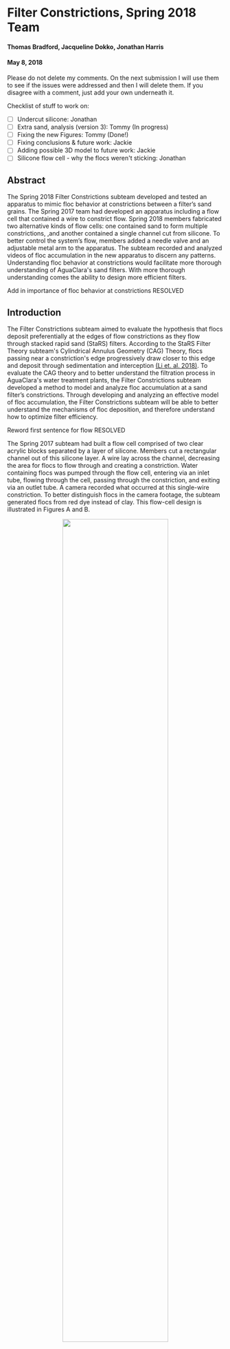 # Filter Constrictions, Spring 2018 Team
#### Thomas Bradford, Jacqueline Dokko, Jonathan Harris
#### May 8, 2018

<div class="alert alert-block alert-danger">
Please do not delete my comments. On the next submission I will use them to see if the issues were addressed and then I will delete them. If you disagree with a comment, just add your own underneath it.
</div>


Checklist of stuff to work on:
- [ ] Undercut silicone: Jonathan
- [ ] Extra sand, analysis (version 3): Tommy (In progress)
- [ ] Fixing the new Figures: Tommy (Done!)
- [ ] Fixing conclusions & future work: Jackie
- [ ] Adding possible 3D model to future work: Jackie
- [ ] Silicone flow cell - why the flocs weren't sticking: Jonathan

## Abstract

The Spring 2018 Filter Constrictions subteam developed and tested an apparatus to mimic floc behavior at constrictions between a filter’s sand grains. The Spring 2017 team had developed an apparatus including a flow cell that contained a wire to constrict flow. Spring 2018 members fabricated two alternative kinds of flow cells: one contained sand to form multiple constrictions, ,and another contained a single channel cut from silicone. To better control the system’s flow, members added a needle valve and an adjustable metal arm to the apparatus. The subteam recorded and analyzed videos of floc accumulation in the new apparatus to discern any patterns. Understanding floc behavior at constrictions would facilitate more thorough understanding of AguaClara's sand filters. With more thorough understanding comes the ability to design more efficient filters.

<div class="alert alert-block alert-danger">
Add in importance of floc behavior at constrictions RESOLVED
</div>

## Introduction

The Filter Constrictions subteam aimed to evaluate the hypothesis that flocs deposit preferentially at the edges of flow constrictions as they flow through stacked rapid sand (StaRS) filters. According to the StaRS Filter Theory subteam's Cylindrical Annulus Geometry (CAG) Theory, flocs passing near a constriction's edge progressively draw closer to this edge and deposit through sedimentation and interception [(Li et. al. 2018)](https://www.overleaf.com/read/cwqydwgftkmn). To evaluate the CAG theory and to better understand the filtration process in AguaClara's water treatment plants, the Filter Constrictions subteam developed a method to model and analyze floc accumulation at a sand filter’s constrictions. Through developing and analyzing an effective model of floc accumulation, the Filter Constrictions subteam will be able to better understand the mechanisms of floc deposition, and therefore understand how to optimize filter efficiency.

<div class="alert alert-block alert-danger">
Reword first sentence for flow
RESOLVED
</div>

The Spring 2017 subteam had built a flow cell comprised of two clear acrylic blocks separated by a layer of silicone. Members cut a rectangular channel out of this silicone layer. A wire lay across the channel, decreasing the area for flocs to flow through and creating a constriction. Water containing flocs was pumped through the flow cell, entering via an inlet tube, flowing through the cell, passing through the constriction, and exiting via an outlet tube. A camera recorded what occurred at this single-wire constriction.  To better distinguish flocs in the camera footage, the subteam generated flocs from red dye instead of clay. This flow-cell design is illustrated in Figures A and B.

<p align="center"><img src="https://github.com/AguaClara/filter-constrictions/blob/master/Images/final_flow_cell_diagram.jpg?raw=true" width="70%"/>
</p>

**Figure 1**: The above image is a labeled diagram of a bird's eye view of the flow cell design, comprised of a constriction within a water-tight silicone spacer, pressed between two acrylic blocks. As clarified in Figure 2, a second acrylic block lies in the plane of the page between the reader and the silicone spacer. The inlet and outlet tubes extend out of the page as well. In the case of Spring 2017’s flow cell, the constriction was a metal wire.


<p align="center"><img src="https://github.com/AguaClara/filter-constrictions/blob/master/Images/fixed_horizontal_cross_section.jpg?raw=true" width="70%"/>
</p>

**Figure 2**: The above image is a labeled diagram of the horizontal cross-section of the flow cell design.

The Spring 2018 subteam determined that this design was insufficient to model a sand filter's constrictions. Since the camera recorded perpendicularly to the flow cell and the wire lay across said cell, the constriction was outside the camera’s plane of view. Also, the constriction was only two-dimensional. While some flocs deposited, other flocs passed around them in a path dissimilar to that in a sand filter. The Spring 2018 subteam aimed to alter the flow cell to contain more realistic constrictions, all visible to a camera.

To determine the most effective method to model floc accumulation, the subteam captured videos of flocs passing through two new constriction designs: a sand constriction, and a silicone constriction. These designs are explained in further detail in the Methods section.

<div class="alert alert-block alert-danger">
Similar to the abstract, I am not sure what the importance of this research is? What insights will it give about filter performance or treatment? RESOLVED
</div>


## Literature Review and Previous Work

When fluid passes through a channel and encounters a sudden constriction, minor head loss occurs. The change in flow area causes the fluid's streamlines to converge. As a result, after passing through the constriction, the streamtube's cross-sectional area becomes even smaller than that of the constriction itself. This creates the vena contracta: the location where the streamtube's cross-sectional area is at a minimum, as shown in Figure 3. After the vena contracta, the streamtube expands so its cross-sectional area equals that of the channel [(Kanpur 2009)]().

<p align="center"><img src="https://github.com/AguaClara/filter-constrictions/blob/master/Images/Hydraulic_vena_contracta_275px.png?raw=true"/>
</p>

**Figure 3**: Streamlines gradually converge before passing through a constriction. They converge until the vena contracta, after which they widen.

While streamlines converge at the constriction, space decreases between the outermost streamline and the constriction's wall. This increases the chance that a floc collides with the constriction's wall and deposits. Floc accumulation at the constriction further decreases the cross-sectional area through the constriction, as shown in Figure 4. Due to flow continuity, as the flow's cross-sectional area decreases, the flow's velocity through the constriction increases. The rate of floc-collision accordingly increases. The flow's velocity increases until the fluid's drag on flocs are enough to prevent deposition and pulls the flocs through the constriction [(Weber-Shirk 2017)](https://courses.cit.cornell.edu/cee4540/pdf/Filtration.pdf). To evaluate the CAG theory, the Filter Constrictions subteam must determine where on the constrictions such floc deposition occurs.

<div class="alert alert-block alert-danger">
This explanation is so thorough and well-said!
</div>

<p align="center"><img src="https://github.com/AguaClara/filter-constrictions/blob/master/Images/ConstrictionsSandGrains.png?raw=true" width="35%"/>
</p>

**Figure 4**: Flow area decreases as flocs collide and accumulate at a constriction.

The Fall 2016 Milli-Sedimentation and Spring 2016 StaRS Filter Theory subteams provided evidence to support the CAG theory. The Milli-Sedimentation subteam found that when turbid water passed through nonaligned honeycomb structures, flocs deposited where flow was restricted between honeycombs [(Whiting et. al. 2016)](https://www.overleaf.com/8159891kkzwhhgszwtb#/28827379/). This demonstrated that flocs deposited preferentially at constrictions. The StaRS Filter Theory subteam conducted experiments on a clogged filter running at different flow rates to find the head loss through the filter. The subteam found that the head loss had a quadratic relationship with the flow rate. This suggested that minor losses were present in the clogged filter, and thus confirmed the presence of constrictions in the sand filter [(Chu et. al. 2016)](https://confluence.cornell.edu/display/AGUACLARA/StaRS+Filter+Theory?preview=/206635878/340897167/StaRSFilterTheoryReportFall2016.pdf).

<div class="alert alert-block alert-danger">
Why does a quadratic relationship with the flow rate indicate that minor losses were present?

I am not a huge fan of semicolons, consider just using two sentences (but as this is a matter of opinion will not affect style grade) RESOLVED
</div>

The Fall 2017 Filter Constrictions subteam tested the CAG theory on a single-wire constriction flow cell. Camera recordings showed floc deposition at the constriction. Although flocs clearly deposited along the wire, it was unclear where on the wire's circumference they deposited. Figure 5 illustrates this. Also, after a sufficiently large volume of flocs deposited on the constriction, the accumulated flocs fell through the constriction as a unit [(Dokko et. al. 2017)](https://www.overleaf.com/read/gjkjdyvyhnxs#/41170384/). Members hypothesized this behavior to be equivalent to a StaRS filter's failure point [(Li et. al. 2017)](https://www.overleaf.com/6268224jmjfms#/21041070/).

<p align="center"><img src="https://github.com/AguaClara/filter-constrictions/blob/master/Images/Cross-Section_wire_final.jpg?raw=true" width="65%"/>
</p>

**Figure 5**: The above image is a labeled diagram of the partial horizontal cross-section of the flow cell as developed by the Spring 2017 subteam. Other flow cell components, such as the silicone spacer and tubes, are not depicted.

<div class="alert alert-block alert-danger">
Why was it unclear as to where the flocs deposited on the wire? RESOLVED
</div>

To facilitate further evaluation of the CAG theory, the Spring 2018 team aimed to construct and test new constriction designs.

## Methods

The Spring 2017 subteam developed an apparatus to model floc behavior at a sand filter's constrictions. Flocs, developed in a flocculator, were pumped through a flow cell with clear, acrylic walls. A camera recorded their behavior at a constriction in the flow cell. Such tests ran for durations up to an hour to observe short-term and long-term patterns, and ultimately to evaluate the CAG theory.

The original flow cell's constriction was comprised of a 0.5 mm space created by a water-tight silicon spacer between two acrylic walls, across which a 0.3 mm diameter wire lay and created a 0.2 mm constriction between the flow cell's walls. Though the flocs were historically made of coagulant (a.k.a. polyaluminum chloride, PACl) and clay, the 2017 Filter Constrictions subteam exchanged clay for red dye #40. This increased floc visibility, attributed to color contrast in the camera footage. This flow cell design is illustrated in Figures A, B, and 11.

<div class="alert alert-block alert-danger">
Are there any photos of the previous semester's set-up? I'm struggling to imagine it. RESOLVED
</div>

#### Experimental Apparatus
The Spring 2018 subteam altered Fall 2017's system, highlighted below in the Figure 6 schematic. The system was developed to recreate the portion of an AguaClara treatment plant in which layers of sand filter water in a StaRS filter. As shown in Figure 6, the system apparatus allowed water to flow from an inlet, carry an input of flocs, enter the flow cell, and exit through a waste line.

Specifically, tap water entered the system from the inlet line, which was controlled by a peristaltic pump. The water then passed through a flow accumulator and needle valve, which inhibited pulsations caused by the peristaltic pump. An additional peristaltic pump input coagulant and dye into the water. The dye mimicked dirt particles found in water entering AguaClara plants. The mixture of water, dye, and coagulant flowed into the flocculator, the length of which had been calculated to generate flocs of the desired size through a collision of dye and coagulant particles. The resulting mixture, now containing flocs, entered a branched tubing system that directed most flow away from the flow cell and into the waste line. This prevented overly high fluid velocities in the flow cell. After the remaining mixture passed through the flow cell, the flow cell's effluent traveled up the tubing to the height of a vertically adjustable metal arm, to which the apex of the effluent tubing was attached. Effluent then drained into a waste container. Videos and images of the flow cell's constriction were taken with a FlyCap camera mounted next to the flow cell.

<p align="center"><img src="https://github.com/AguaClara/filter-constrictions/blob/master/Images/Sp18_Schematic_w_needlevalve.png?raw=true" width="70%"/>
</p>

**Figure 6**: This schematic represents the flow apparatus as designed by the Spring 2017 subteam and modified by the Spring 2018 subteam. Adapted and modified from [Dokko et. al. 2017](https://www.overleaf.com/read/gjkjdyvyhnxs#/41170384/).


<p align="center">
<img src="https://github.com/AguaClara/filter-constrictions/blob/master/Images/Apparatus.jpg?raw=true" width="50%"/>
</p>

**Figure 7**:  The flow apparatus in the lab, shown with labeled components.

Figure 6 highlights the importance of the effluent, "head loss" tubing. Head loss ($\Delta H$) was the main driver for the pressure gradient across the flow cell, which in turn caused influent to flow through the flow cell. The difference in height ($\Delta H$) between the head loss tubing and the laboratory's waste line was proportional to this head loss and therefore caused a particular pressure gradient across the flow cell, determining flocs' flow rate ($Q$). This height difference was manipulated with a vertically adjustable metal arm to create the necessary flow rates through different flow cell designs.

The ability to control this height difference was crucial in obtaining proper flow velocities that mimicked those in StaRS filters. Previous semesters' Filter Constrictions subteams used various set heights within the laboratory, such as pipes near the ceiling. The Spring 2018 team designed and fabricated a vertically adjustable "head loss arm" using 80/20, an aluminum-rod framing system. The metal arm allowed for subteam members to control of the height of the head loss tubing's apex, as shown in Figure 8. The metal arm's most important component was a lever that allowed easy vertical movement of the 80/20 beam, as shown in Figure 9. This enabled control of the flow rate across the flow cell.

<p align="center">
<img src="https://github.com/AguaClara/filter-constrictions/blob/master/Images/HeadlossAdjuster.jpg?raw=true" width="25%" />
</p>

**Figure 8**: Vertically adjustable metal arm, fabricated with 80/20. The apex of the head loss tubing was attached to the top of the arm, as indicated by the red arrow.

<p align="center">
<img src="https://github.com/AguaClara/filter-constrictions/blob/master/Images/AdjustablePart.jpg?raw=true" width="25%"/>
</p>

**Figure 9**: Lever that required a 3/4 turn to tighten the metal arm in place.

#### Flow Cell Overview

The flow cell was developed to mimic the mechanisms under which StaRS filters operated. Scaled, two-dimensional replicates of constrictions in a StaRS filter were placed between the flow cell's walls using various materials, as mentioned in the Introduction. The clear material was needed for the flow cell's walls in order to observe and record the internal constriction. Silicone served as a water-tight border to separate two clear acrylic blocks and to contain the fluid passing through the flow cell, as shown in Figure 10.

To assemble the flow cell, the Spring 2018 subteam used the same two clear acrylic blocks as the Fall 2017 subteam. Two rows of screws along the bottom acrylic block, each row containing five tightened screws, guaranteed that the cell remained watertight.

 <p align="center">
 <img src="https://github.com/AguaClara/filter-constrictions/blob/master/Images/flowcellside.jpg?raw=true" width="40%" />

 </p>

 **Figure 10**: A side view of the flow cell shows how a silicone spacer was placed under pressure between two acrylic blocks, creating a watertight seal.

 <div class="alert alert-block alert-danger">
 Is this a top down view?
 RESOLVED
 </div>

 The flow cell was set in a wooden mount, as shown in Figure 11. An LED rested behind the flow cell to provide backlighting for high-quality video recordings. The two microtubes protruding from the back of the mount served as inlet and outlet of the flow cell. The flow cell was always mounted such that the outlet was beneath the inlet. This mimicked the gravitationally powered, downward movement of flocs seen in StaRS filters. The inlet was connected to the aforementioned branched hard-tubing segment, and the outlet was connected to the head loss tubing, as shown in Figures 3 and 4.




<p align="center"><img src="https://github.com/AguaClara/filter-constrictions/blob/master/Images/newmount.png?raw=true" width="25%"/>
</p>

**Figure 11**: A flow cell set in the previously fabricated mount.

#### Flow Cell Iterations

While the same acrylic material was used for each flow cell’s walls, the design of the constriction contained by the flow cell varied for each iteration.

The first flow cell design, developed by the Spring 2017 team, contained a silicone spacer with a horizontal wire attached at the middle, as shown in Figure 12. This model prevented the subteam from directly observing floc behavior at the wire-constriction.

<p align="center"><img src="https://github.com/AguaClara/filter-constrictions/blob/master/Images/SingleWireFlowCellCircled.jpg?raw=true" width="60%"/>
</p>

**Figure 12**: The first flow cell iteration contained a single wire set horizontally across the flow cell [(Whiting et. al.)](https://www.overleaf.com/8159891kkzwhhgszwtb#/28827379/). The wire is circled in green in the image.

The subteam designed a second iteration of the flow cell. A row of sand grains rested against the aforementioned wire. This created multiple constrictions in the plane of view visible to the camera. The subteam considered gluing these sand grains inside the flow cell. However, the glue was opaque and prevented high-quality video recordings. The subteam modified this concept and decided to use sand grains slightly larger than the gap between the acrylic blocks, large enough to partially deform and to remain immobile when pressed between the tightened blocks. As shown in Figure 13, this design was unsatisfactory for multiple reasons. The sand grains were misaligned, and large gaps arose between some grains. Footage showed that flocs preferentially flowed between larger gaps, and the resulting flow patterns were dissimilar to those found in a sand filter. Other issues with this model were the lack of ability to keep the sand in place as the flow cell was in the process of being closed. This was because any small volume of water that interacted with the sand would easily move the grains due to their light weight and small size. The sand also scratched the acrylic blocks which eventually hindered the ability of the camera to accurately record floc behavior at the constriction.

<p align="center"><img src="https://github.com/AguaClara/filter-constrictions/blob/master/Images/SandRowFlowCell2.jpg?raw=true" width = "50%"/>
</p>

**Figure 13**: The second flow cell iteration contained sand grains inserted at the constriction.

**Tommy, edit this** Despite these issues, another version of the flow cell's second iteration was developed, containing several layers of sand particles. Instead of the camera recording floc activity at the top of a sand-bed, the camera instead recorded floc activity in the midst of a sand-bed. Despite the aforementioned sources of error, such as the uncertain deposition-location of flocs, general flow patterns were still visible, and are discussed in later sections. The main concern of the filter constrictions team is floc behavior in the midst of a sand filter, not only the top; thus, this sub-iteration seemed a viable idea. Although it suffered from the same aforementioned errors, it did provide some supporting evidence for previously held hypotheses.

The sand model inspired the third iteration of the flow cell: the single-constriction design shown in Figure 14. The design consisted of a channel cut out of silicone with one constriction. This design was intended to prevent the inconsistencies found in the flow cell's second iteration. Specifically, each experiment would only test floc accumulation at one constriction, and the constriction's location and shape would be consistent between trials.

<p align="center">
  <img src="https://github.com/AguaClara/filter-constrictions/blob/master/Images/BumpConstriction%20Design.png?raw=true" width="40%"/>
</p>

**Figure 14**: The third flow cell iteration contained a single silicone channel with one constriction.

Issues arose when testing the flow cell's third iteration. After each experiment, when the flow cell was cleaned, the silicone channel shifted slightly. The constriction's width varied in width between experiments, so the constriction's dimensions were inconsistent. Tightening the screws squeezed together the acrylic plates, and the resulting pressure caused the silicone spacer to expand horizontally. Occasionally, the subteam observed complete blockage of the channel because the channel walls had converged after the screws had been tightened. On another occasion, the entrance to the flow cell became clogged with flocs, as seen in Figure 15. A large floc can be seen in the figure, obstructing the tapered entrance. Closer examination showed a smaller floc clogging the entrance further downstream, where the 0.5 mm channel began. Interestingly, the observed blockage did not significantly affect the flow through the rest of the channel length. The subteam observed the undisturbed flow of flocs through the constriction. This observation was deemed insignificant, though it would be noted as a precaution for future experiments.

<p align="center"><img src="https://github.com/AguaClara/filter-constrictions/blob/master/Videos/4_9_18/4_9_18_Entrance_Clogging_edited.jpg?raw=true" width=50%> </p>

**Figure 15** Image of the clogging observed at the entrance of the silicone flow cell. The green circle indicates the location of the clogging.

To compensate for the channel's inconsistent width, four wires were inserted into the silicone spacer. These wires extend out of the flow cell and could be pulled to adjust the channel's dimensions. Once the plates were tightly screwed together, the silicone spacer was immovable. The wires were only effective when the acrylic blocks were only somewhat tightened. Figure 16 highlights these changes. The green ovals indicate the insertion of wires in the silicone.

<p align="center"><img src="https://github.com/AguaClara/filter-constrictions/blob/master/Images/Single%20Constriction%20with%20wires.jpg?raw=true" width=50%> </p>

**Figure 16** Four wires were inserted into the silicone spacer in the third flow cell iteration. These wires allowed adjustment of the channel's width.

#### Needle Valve

Due to the microscopic scale observation of the flow cell, it was critical that the pulsations in the system were minimized. Pulsations would have allowed flocs to move back and forth, disturbing the natural flow of flocs, thereby affecting deposition behavior as well. Although the system's flow accumulator damped most pulsation from the peristaltic pumps, camera footage showed minute pulsations in floc movement. To further damp pulsation, a needle valve was inserted into the system in series with the flow accumulator and prior to the second peristaltic pump. The needle valve and flow accumulator were connected by hard tubing, as shown in Figure 17. A needle valve only allows fluid to flow at the pressure set by a knob at its base. As a result, the pressure of fluid exiting the needle valve remained constant and without pulsation.

<p align="center"><img src="https://github.com/AguaClara/filter-constrictions/blob/master/Images/Needle%20Valve.jpg?raw=true" width = "50%"/>
</p>

**Figure 17**: The needle valve (Right) was inserted into the system between the flow accumulator (Left) and the second peristaltic pump. Blue arrows indicate the direction of flow relative to the valve.

<div class="alert alert-block alert-danger">
Why is it important to limit pulsation?
RESOLVED
</div>

#### Head Loss Design

As mentioned earlier, the head loss tubing was key in controlling the velocity in the flow cell. Calculations were conducted to determine the precise length and height necessary for the head loss tubing to achieve the optimal velocity (same as the velocity in a StaRS filter). The following equation was used to calculate the apparatus' head loss and to determine the metal arm's appropriate height.

$$\Delta H = \frac{128L}{\rho g\pi} \frac{\mu Q}{D^4}$$

The diameter $D$ of the microtubing was found to be 0.042 $in$ and the length ($L$) of the microtubing was 275 $cm$. Using the previous team's flow cell dimensional measurements, the flow rate ($Q$) through a row of sand grains based on sand grain and pore sizes were calculated to be 555 $\mu L/min$. Exact dimensions are shown in Figure 18.

The $Q$ value in the third flow cell iteration (single constriction model) was calculated to be 27.75 $\mu L / min$. The microtubing diameter was the same as that of the sand model, but the length of the microtubing used was the entire length of a roll of microtubing which is 100 $ft$ or 3048 $cm$.

This differed greatly from the velocity that was necessary for the sand models which had a larger flow cell volume thus a shorter headloss tubing length and height due to the lack of necessity of a larger pressure difference. The larger flow cell volume meant that more water needed to flow into the flow cell to emulate the flow through more constrictions than just a single constriction.

Given these two lengths of microtubing and two flow values, the subteam calculated the head losses corresponding to each possible combination of tubing length and flow rate. Table 1 contains the results of these calculations.

**Table 1**: The apparatus' calculated head loss at different flow rates and lengths of microtubing.

| Length of tube ($L$)    | Flow Rate ($Q$)   | Head loss ($\Delta H$)  |
|:-----------------------:|:-----------------:|:-----------------------:|
|        275 $cm$         | 27.75 $\mu L/min$ |         0.363 $cm$      |
|       3048 $cm$         | 27.75 $\mu L/min$ |         4.026 $cm$      |
|        275 $cm$         | 555 $\mu L/min$   |         7.262 $cm$      |
|       3048 $cm$         | 555 $\mu L/min$   |        80.492 $cm$      |

<p align="center">
<img src="https://github.com/AguaClara/filter-constrictions/blob/master/Images/Flowcellsketch.jpg?raw=true" width ="50%" />
</p>

**Figure 18**: The dimensions of the flow cell as designed by the Fall 2017 Filter Constrictions subteam [(Dokko et. al.)](https://www.overleaf.com/read/gjkjdyvyhnxs#/41170384/).

The current flow cell design, corresponding to values in Table 1's first row, has a head loss value less than 1$cm$. The subteam could not manipulate the metal arm to produce this precise a value, so the subteam determined an alternative design. After the second flow cell iteration was tested (containing a row of sand grains laid across a  wire), and determining the iteration not to be ideal, the subteam decided to use a single-constriction design (iteration 3) matching Table 1's second row of values. It contained one flow constriction, a flow rate of 27.75 $\mu L/min$, and a microtubing length of 100 ft. The head loss of 4.026 $cm$ was the most feasible to implement.

<div class="alert alert-block alert-danger">
This section seems repetitive. Consider moving details to the first section where you discuss why the second iteration with the sand grains was a poor choice.
RESOLVED
</div>


### Procedure

<div class="alert alert-block alert-danger">
Potentially repetitive. You can just launch into procedure.
RESOLVED
</div>

To begin, the subteam activated the first peristaltic pump. This sent water through the system and pushed out any air bubbles. Once the system was equilibrated, dye and PACl were pumped into the system via the second peristaltic pump. As soon as the first floc approached the flow cell through the inlet tubing, the camera was activated to record floc behavior at the constriction. To be ready to record at any time, the camera was often configured and focused before this. If the constriction clogged with flocs, the video was ended and saved onto the subteam's computer for analysis, and the second peristaltic pump was halted.

To prepare for the next recording, the flow cell was cleaned of flocs and repositioned on its wooden mount. Cleaning was facilitated by the metal arm. Once the arm was dropped to its lowest height, the great decrease in head loss let water flow at high rates through the flow cell. The arm was raised to its standard height after cleaning finished. To prevent bacterial growth in the system, the system was flushed with bleach every few weeks.

Further details of the procedure are outlined in the Manual section of this report.

## Results and Analysis
After developing the two alternative flow cell designs (sand constriction, Iteration 2; single constriction, Iteration 3), the team recorded videos of the floc accumulation in each. The experimental recordings and analyses of them are detailed in this section.

### Sand Constrictions

In the second flow cell iteration, the subteam inserted sand grains into the flow cell to form multiple constrictions. As flocs flowed between the sand grains, the team captured videos to determine where on the sand grains the flocs deposited.

First, the subteam placed multiple rows of sand in the flow cell, but it became difficult to track the floc particles due to the sand grains' three-dimensional nature. It was difficult to determine whether flocs deposited above, below or beside the sand grains. The subteam simplified the constriction by placing the multiple rows with a single row of sand grains. However, particle deposition location remained ambiguous. Also, when an insufficient number of sand grains were placed in the flow cell, wide spaces opened between the sand grains for fluid to flow through. The team was unable to see actual deposition of the flocs on the sand grains. These phenomena are described further in the following sections.

#### Version 1: Multiple Rows of Sand
The first set of experiments conducted had multiple rows of sand grains in the flow cell. In [the video recorded on 3-22-18]() **Which video is this referring to? The link doesn't work**, flocs were seen flowing between the sand grains. While some flocs deposited, others were never captured and quickly exited the flow cell. This led to the belief that there was a large active zone in which most flocs deposit. Most flocs are filtered out by the first few layers of sand with decreasing filtration capabilities deeper into the stacked filter. The active zone refers to the depth of the filter by which most flocs are deposited or removed by a filter. The StaRS Filter Theory team has worked on the calculations for the possible depth of this active zone, but it currently unknown. Figure 19 showed the clean bed of sand grains before flocs deposit. The flow cell was shaken side to side to represent random packing of the sand grains which changed places before settling in the flow cell. As flocs entered the flow cell and deposited, the subteam realized that many large flocs also entered the flow cell and quickly clogged the pores. In Figure 20, the team observed a few large flocs setting in the middle of the sand bed. This led the team to decrease the influent PACl and Red dye concentrations to allow smaller flocs to form in the flocculator and thus smaller flocs in the flow cell.

<div class="alert alert-block alert-danger">
Consider adding more detail to the description of the active zone.
RESOLVED
</div>

<p align="center"><img src="https://github.com/AguaClara/filter-constrictions/blob/master/Videos/3_20_18/3-20-18_Image1.png?raw=true" width ="70%" /> </p>

**Figure 19**: Image from video taken on 3/20/18 near the start of the experiment.

<p align="center"><img src="https://github.com/AguaClara/filter-constrictions/blob/master/Videos/3_20_18/3-20-18_Image3.png?raw=true" width ="70%" /> </p>

**Figure 20**: Image from the video taken 3/20/18 showed how large flocs deposit in the flow cell.

<div class="alert alert-block alert-danger">
Rewrite caption for Figure 19 for flow
RESOLVED
</div>

Figure 19 showed the clean bed of the sand bed, before floc deposition. As the team ran the experiment, flocs clogged and grew in the microtubing that lead to the flow cell. And in [later videos such as this one](https://drive.google.com/file/d/1hOHrj7Ubxsh54PmYMRggNziXhx6_08Uu/view?usp=sharing), the team continued to observe large flocs enter the flow cell.

The subteam went from a 0.05 mg/L concentration of PACl and red dye to concentrations of 0.025 mg/L. The subteam did not capture any videos of the multiple rows of sand with these new concentrations due to software malfunctions. However, the decreased floc sizes are shown in the single row of sand experiments.

<div class="alert alert-block alert-danger">
What do Figure 38 and 19 add to the understanding? Are these the same results as 16 and 17? RESOLVED
</div>

#### Version 2: Single Row of Sand
After multiple experiments with multiple rows of sand, the team decided to attempt to capture videos of flocs as they flow through just a single row of sand grains to see if particle deposition would be easier to see. However, since the team created just one row of sand grains, large gaps were easy to form and flocs would easily sneak past the row of grains. In the [3-23-18 video](https://drive.google.com/file/d/125flfmdWQUzdLbNkAbIODlrEk_kotEMs/view?usp=sharing), a gap existed on the right side of the flow cell and many flocs were able to freely travel through that region. However, the subteam also observed flocs depositing in other regions. In Figures 20 and 21, the subteam observed floc deposition in the midsection and left side of the flow cell. However, since the sand grains are 3-dimensional, it is difficult to tell where on the sand grain these flocs deposited.

<p align="center"><img src="https://github.com/AguaClara/filter-constrictions/blob/master/Videos/3-23-18/3-23-18%20Single%20Row.PNG?raw=true" width ="70%" /></p>

**Figure 21**: Image of the single row of sand grains in the flow cell. This image was taken prior to floc release into the flow cell, so no clogging can be observed.

<p align="center"><img src="https://github.com/AguaClara/filter-constrictions/blob/master/Videos/3-23-18/3-23-18_SettlesFlocs.png?raw=true" width ="70%" /></p>

**Figure 22**: Image of the single row of sand grains in the flow cell after more flocs deposited.

Though the sand model was the closest replicate of the actual StaRS filter, it was unable to provide the team with an accurate visualization of the precise location of floc deposition within a constriction. The subteam decided to use a single constriction design to test and observe where particle deposition happens.

<div class="alert alert-block alert-danger">
Revise last paragraph for sentence structure and readability.
RESOLVED
</div>

####Version 3: Several rows of sand
**Tommy: EDIT THIS** The subteam also tested a flow cell that contained multiple rows of sand, such that the camera recorded floc behavior in the midst of the sand bed. This is shown in Figure 23.

<p align="center"><img src="https://github.com/AguaClara/filter-constrictions/blob/master/Images/20180504_unclogged_sand.jpg?raw=true" width ="70%" /> </p>

**Figure 23**: Image from the sand-bed taken 5-4-18.

In this video recorded on [5-4-18](https://drive.google.com/file/d/1XoEOxfUSfhIhOnggYb2JdVJwp5grEQDU/view), similarly to the observations of Version 1, many flocs passed quickly through the cell. While the top of the sand-bed is invisible to the camera in this set-up, it can be inferred that, as hypothesized in Version 1, the top of the sand bed captured the vast majority of flocs. Only a few were left to be deposited within the rest of the active zone, and many continued to pass through.
A few interesting phenomena were observed in this video supporting previous claims. At 0:09, at the center of the sand-bed, and similarly in the left portion of the sand-bed at 0:06, one could see a floc pull others through a constriction. This illustrated the theory described in the Introduction, in which flocs deposit at constrictions until a threshold value is reached, and future collisions force all flocs through the constriction.
Also at 0:09, one sees a floc deposit on others, most likely due to the shrinking of the constriction. This also supports the theory of the Introduction.
At 0:04, a floc catches at the apex of the curve of a sand-grain. However, this is likely only because it is the shortest space between the sand grain and the adjacent sand-grain; this is not necessarily due to any deposition.


### Single Constriction

The third flow cell design, containing a single silicone-constriction, is shown in Figure 24. In this linked [3-28-18 video](https://drive.google.com/file/d/1eUqzdHFOanrB5mDO5vKKBjmP23TB9VkM/view?usp=sharing), a floc passed through the constriction at 0:03. This floc moved quickly and did not deposit. This was inferred to be caused by the short head loss tubing since the pressure gradient was too high, and therefore the velocity was too high.

Also, when this flow cell was constructed, both the inlet and outlet tubing leaked from their fittings in the acrylic sheet. Because of this defect, the team interchanged the silicone sheet into the old flow cell. As a result, the flow cell in the 3-28-18 video had the short head loss tubing (275cm) rather than the new (100') tubing. The lack of head loss in the outlet tubing of the flow cell caused the large pressure difference which drove the high-velocity flow through the single constriction. High velocities caused large shear forces and did not allow the flocs to behave as they would in a StaRS filter, so they freely flowed through the constriction rather than depositing.

<p align="center"><img src="https://github.com/AguaClara/filter-constrictions/blob/master/Images/SingleConstrictionFlowCell.jpg?raw=true" width ="50%" /></p>

**Figure 24**: Image of the third flow cell design, containing a single silicone-constriction, mounted with the LED in position. Flow moves from top to bottom (inlet to outlet).

Once the head loss tubing was readjusted to the proper 100' tubing, [the 4-10-18 video](https://drive.google.com/file/d/12uSo2vY5D1GoX5RjIcvQRDqIQclu3EPT/view?usp=sharing) was recorded. Floc flow and deposition can be observed 0:05 through 0:10. The flow velocity is much slower than that in the 3-28-18 video, due to the installment of the proper outlet tubing. This allowed for a proper pressure gradient to create the corresponding flow velocity. Once the pore appeared to be clogged by the first flow of flocs, flocs were able to continue flowing past the constriction. This supports the StaRS filter theory that the pore is able to capture a certain volume of flocs, which further constricts the constriction, up to a certain point where the increasing shear and velocity caused by this decreasing pore size becomes too great for any flocs to be able to deposit. This is also supported by the video from INSERT VIDEO HERE OF FAST FLOCS which show that high velocities prevent floc deposition in constrictions.

INSERT DRAWING OF PORE CLOGGING

## Conclusions
The multiple new models developed by the team brought up a few interesting details for the team to consider. The inconsistency in the spacing with the sand model prevented the team from moving forward with either of the sand model designs. The implementation of a single constriction model required the installment of a long head loss microtube to further discourage flow through the flow cell. The initial videos recorded showed how the previous flow cell velocity was much greater than the estimated actual velocity through a pore of 2 mL/min. The accuracy of the flow velocity as well as the dimensions of the flow cell itself was shown to be vital to the results of the constriction observation. Thus, the replacement of the old microtubing with the new 100 ft microtubing was a necessary solution to this issue. The new flow velocity observed in the most recent videos are accurate to the 2 ml/min necessary for an accurate model.

The consistency in the spacing with the silicone single constriction flow cell was the main advantage over the sand models. However, the first few experiments with the silicone proved to be less consistent than expected as the silicone would slip and move between different experiments. On the contrary, these inconsistencies were minute compared to those observed in the sand models thus the single constriction model with the needle valve was still deemed to be the best model thus far. The needle valve allowed for a reduction in the minute pulsations observed in the flow cell. The flow accumulator was implemented in the earlier iterations of the system which seemed to decrease the major pulsation. However, considering the microscale environment of the constriction, diminishing all pulsation in the flow cell is of great importance, thus the needle valve will remain as an integral part of the system. The most accurate model would help the team understand the physics of the occurrences at the constrictions between each sand grain within the sand filter such that these can be optimized for maximum performance within the plant

<div class="alert alert-block alert-danger">
Needle valve wasn't mentioned in results/analysis.
</div>

## Future Work

In order to optimize the flow cell velocity to that of fluid flowing through one constriction in a StaRS filter, the consistency in the spacing of the silicone must be optimized. The most recent implementation of the wires on the sides of the silicone sheet has yet to be tested. However, they seem to provide the team with much more flexibility in adjustment of the channel size so far. This new method will need to be observed in future experiments and adjusted as needed.

Though the flow cell velocity has come much closer to that seen in a StaRS filter due to the 100 ft microtubing, the velocity of the flow cell has yet to be confirmed. The accuracy of the flow cell velocity to the calculated one can be tested using ImageJ particle tracking to measure floc velocity in the flow cell. It is likely that this confirmation with be conducted after the team experiments with ways to obtain a consistent single constriction channel width using the silicone sheet with wires.

<div class="alert alert-block alert-danger">
Why wait to test flow cell velocity?

Isn't it important to know that the velocity is consistent to make conclusions?
</div>

 With the single constriction, the occurrences at the constriction have become more difficult to observe due to the dramatically reduced size of the flow cell compared to the previous layers or rows of sand. The maximum zoom on the current camera is able to record the general flow at the constriction. However, the camera does not record videos of enough pixelation and quality to be able to observe the very minute details of floc behavior at the constriction. A potential solution is to see if any additional lenses could be added to the camera for further zoom. Alternatively, it may be possible to obtain a computer with the bandwidth which would be able to handle the recording of higher quality videos. Currently, the team uses 40% quality for image quality when recording due to the computer or program's inability to handle files that are any larger than 40% quality.

<div class="alert alert-block alert-danger">
Even after looking at the figures of the flow cell, I still have a hard time imagining how the water flows through. It might be because the flow cell is clear so it is hard to figure out where the water flows. This misunderstanding has limited my understanding of your future work.
</div>

## Bibliography
Chu, T, Li, L., Harris, J. (2016). StaRS Filter Theory, Spring 2016.

Dokko, J., Fernandez-Bermejo, B., Sausele, D., Wu, C. (2017). Filter Constrictions, Fall 2017.

Kanpur, I. (2017), Losses Due to Sudden Contraction.

Li, J., Weber-Shirk, M., (2018). A Model for Stacked Rapid Sand Filters.

Logan, B. E., Hermanowicz, S. W., & Parker, A. S. (1987). A Fundamental Model for Trickling Filter Process Design. Journal (Water Pollution Control Federation), 59(12), 1029–1042.

Weber-Shirk, M.

Whiting, J., Shah, J., and Wang, T. (2016). Milli-sedimentation, Fall 2016.

# Manual
This manual lays out the details of the material and methods used for the aforementioned experiments.

## Fabrication Details
### Flow Cell
* Two 6" x 2.75" clear acrylic sheets
* 1/32" silicone sheet
* 0.3mm diameter wire
* Ten screws
* Ten wingnuts
* Sand


### Model flocculator
* 3.5" diameter cylindrical cardboard tube
* 11.45m long flexible tubing with 1/4" Diameter
* Tape
* Push-to-connects with barbed connections

### Systemic Apparatus
* Two peristaltic pumps
* Model flocculator (described above)
* Four 1L Nalgene bottles
* FlyCapture camera with software
* LED light
* 1/4" hard tubing
* Microtubing
* Polyaluminum Chloride (PACl) coagulant
* Red #40 dye
* A Gilmont Instruments needle valve borrowed from the teaching lab

## Experimental Methods
### Set-up
1. Turn the valves of the inlet (Blue) and outlet (Red) hoses to the open positions (vertical handle).
    - If the dye and/or coagulant bottles are not connected to the system, replace the water bottles with the correct chemicals. See tube labeling to ensure proper correspondence of microtubing to the chemical.
2. Turn on the pumps and make sure that both the water pump and coagulant/dye pumps are running in the clockwise direction.
3. Ensure both pumps are on "INT" mode.
4. Set the water pump to 38.9 rpm and the dye/coagulant pump to 20 rpm.
5. Set up the camera and connect it to the computer. If it does not show up, click Force IP.

 Setting up the camera
 1.  Unscrew the caps from both ends of the camera and the camera holding device connected to the computer.
 2.  Screw the camera onto the holding device
 3.  Attention: It is very important that no fingerprints are left on any of the lenses of the camera to ensure no disruption in the footage

 <div class="alert alert-block alert-danger">
 Pick bullets or numbered lists. Stay consistent.
 RESOLVED
 </div>

### Experiment
1. Check that the flow cell is cleared of any old flocs, free of air bubbles and properly set up in its mount with the outlet side down.
2. Turn on both of the pumps.
3. Let the pumps run until flocs begin to form.
4. Keeping the pumps running, start recording a video using the Point Grey FlyCap Software.

### Running FlyCap Software
1. Open the Point Grey FlyCap software.
2. Make sure that the camera is connected to the computer and shows up as the recording device on the screen.
3. Zoom in or out of the footage screen to adjust to the full capacity of the video dimensions.
4. Click record.
5. When the new window opens up check that the file path is directed to the proper folder location.
6. Change the "Image" tab to the "Video" tab and select "MPEG" from the drop-down menu.
7. Click the button on the file type and it should automatically select the appropriate values for the file type.
8. Click "Start Recording" at the bottom of the window.
    - Check that the number of "Corrupted Images" remains low and the number of "Saved Images" increases accordingly.
    - Do not record for too long as the video may not save properly if it is too large.

### Cleaning Procedure
1. Obtain a bucket and fill it with clean, cold water. Place it on a stand to put it at the height of the flow cell mount.
    - Cold water is necessary to minimize dissolved oxygen levels. This will prevent air bubble formation in the flow cell later.
2. Turn the valves of the inlet (Blue) and outlet (Red) hoses to the open positions (vertical handle).
3. Turn on just the water pump to flush out the system of chemicals.
4. Submerge the flow cell in the bucket of cold water and open the flow cell by unscrewing all ten screws.
5. Clean the flow cell using glass cleaner and paper towels.
6. While maintaining the flow cell underwater, reassemble the flow cell with proper silicon and wire orientation. Screw all 10 screws tightly.
    - Check that neither the outlet nor inlet holes are covered by the silicone piece. The silicone piece can slide around during this step.
    - Some screws may not slide in easily due to misalignment. To bypass this, loosely attach all ten screws, then tighten all for better alignment. Use Philips screwdriver.
7. If air bubbles are trapped, tap the sides of the flow cell with the outlet facing up to allow bubbles to exit upwards. DO NOT tap the face as it may damage the surface and decrease visibility in the footage.
8. Turn off pumps if no experiments are to follow immediately after cleaning. If experiments are to follow immediately, switch the dye and coagulant pump on and begin the experiment.

## Experimental Checklist
* Check that the coagulant and dye are plugged into their proper pump tubings.
* Check that the flow cell is cleaned and free of air bubbles.
* Check that both the inlet and outlet valves are open.
* Check that the flow cell inlet and outlet are not covered by the silicone sheet.
* Check that the head loss adjustment is at the proper height.


## ProCoDA Method File
ProCoDA has not been used for this apparatus.

## Python Code

### Variables
$p$: pressure \
$\rho$: density of the fluid (water)\
$g$: gravity \
$h$: head loss \
$L$: length of tubing \
$\mu$: dynamic viscosity of the fluid (water) \
$Q$: flow rate\
$D$: Diameter of tube \

The equations for pressure:
$$\Delta p = \rho g \Delta h $$
$$\Delta p = \frac{128L}{\pi} \frac{\mu Q}{D^4}$$
**To calculate head loss**:
$$\Delta h = \frac{128L}{\rho g\pi} \frac{\mu Q}{D^4}$$

First, if we were to model one constriction with the average velocity through the pores of the filter column. The velocity of a filter is 1.85 $\frac{mm}{s}$, the area of the filter of the flow cell was found using the width of the flow channel shown in Figure 14.

```python
from aide_design.play import *
import math as m
from scipy import constants
V_filter = 1.85*u.mm/u.s # average velocity through a filter
A_filter = (0.5*u.mm)**2 # average area of flow columns in a filter
Q_filter = V_filter*A_filter
Q_filter.to(u.ul/u.min)

L = 275*u.cm # length of micro tubing
g = constants.g*u.m/(u.s)**2
rho = 1*u.g/(u.cm)**3
mu = 8.90*(10**(-4))*u.Pa *u.s
D =  0.042*u.inch # diameter of microtubing, found on McMaster
deltah = (128*L*mu*Q_filter)/(rho*g*m.pi*D**4)
deltah.to(u.cm)

```

With the current set up, the team calculates 0.36 cm of head loss ($\Delta H$). This is too small to be able to adjust with the height of the waste tube, and therefore the team must find another solution. The first possible solution is to use a row of sand grains and then model the constriction through multiple pores. This allows us to increase the flow rate through the flow cell and thus have a higher, more manageable head, which is the difference between the height of the top of the head loss tubing and the height of the waste line in the lab. The width of the flow channel was 10mm, and the depth of the flow channel was 0.5mm.

```python
V_sand = 1.85*u.mm/u.s # average velocity through a filter
depth = 0.5*u.mm
width = 10*u.mm
A_sand = depth * width # area of flow cell
# Find the flow rate (Q)
Q_sand = V_sand*A_sand
Q_sand.to(u.ul/u.min)
# Find the head loss
deltah_sand = (128*L*mu*Q_sand)/(rho*g*m.pi*D**4)
deltah_sand.to(u.cm)
```
With these changes, $\Delta H$ is 7.26 cm, which is more manageable, but still very small. Since the waste line in the lab is coiled, there is a chance that air in the line can increase the head loss in the line, and therefore can complicate the design. Therefore, if after running experiments, we find that the flow rate is too slow, we will increase the length of the microtubing used to increase $\Delta H$. The team would use a 100 ft long roll of microtubing.

```python
# If we use an entire roll of micro tubing, the change in the head loss
L2 = 100*u.feet
deltah2 = (128*L2*mu*Q_sand)/(rho*g*m.pi*D**4)
deltah2.to(u.cm)
```
The team calculated the $\Delta H$ to be 80 centimeters. Therefore, the height of the subteam's head loss tubing would only have to be 80cm lower than the height of the waste line in the lab.

```python
# To convert the document from markdown to pdf
pandoc FilterConstrictions-Report1.md -o Filter-Constrictions_Research_Report1.pdf
```
